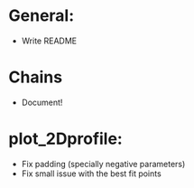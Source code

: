 # General:

* Write README

# Chains

* Document!

# plot_2Dprofile:

* Fix padding (specially negative parameters)
* Fix small issue with the best fit points



